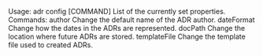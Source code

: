 Usage: adr config [COMMAND]
List of the currently set properties.
Commands:
  author        Change the default name of the ADR author.
  dateFormat    Change how the dates in the ADRs are represented.
  docPath       Change the location where future ADRs are stored.
  templateFile  Change the template file used to created ADRs.
